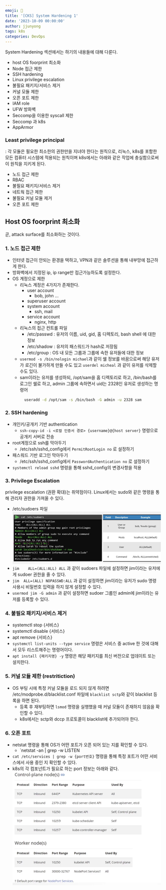 ```yaml
---
emoji: 🧢
title: '[CKS] System Hardening 1'
date: '2023-10-09 00:00:00'
author: jjunyong
tags: k8s
categories: DevOps
---
```


System Hardening 섹션에서는 하기의 내용들에 대해 다룬다.
- host OS foorprint 최소화
- Node 접근 제한
- SSH hardening
- Linux privilege escalation
- 불필요 패키지/서비스 제거
- 커널 모듈 제한
- 오픈 포트 제한 
- IAM role 
- UFW 방화벽
- Seccomp을 이용한 syscall 제한
- Seccomp 과 k8s
- AppArmor

### Least privilege principal
: 각 모듈은 필요한 최소한의 권한만을 지녀야 한다는 원칙으로, 리눅스, k8s를 포함한 모든 컴퓨터 시스템에 적용되는 원칙이며 k8s에서는 아래와 같은 작업에 충실함으로써 이 원칙을 지키게 된다. 
- 노드 접근 제한
- RBAC 
- 불필요 패키지/서비스 제거
- 네트웍 접근 제한
- 불필요 커널 모듈 제거
- 오픈 포트 제한 


## Host OS foorprint 최소화
곧, attack surface를 최소화하는 것이다. 

### 1. 노드 접근 제한
- 인터넷 접근이 안되는 환경을 택하고, VPN과 같은 솔루션을 통해 내부망에 접근하게 한다. 
- 방화벽에서 지정된 ip, ip range만 접근가능하도록 설정한다. 
- OS 계정으로 제한
  - 리눅스 계정은 4가지가 존재한다. 
    - user account
      - bob, john ... 
    - superuser account
    - system account
      - ssh, mail
    - service account
      - nginx, http
  - 리눅스의 접근 컨트롤 파일 
    - /etc/passwd : 유저의 이름, uid, gid, 홈 디렉토리, bash shell 에 대한 정보
    - /etc/shadow : 유저의 패스워드가 hash로 저장됨 
    - /etc/group : OS 내 모든 그룹과 그룹에 속한 유저들에 대한 정보 
  - `usermod -s /bin/nologin michael`과 같이 쉘 정보를 바꿈으로써 해당 유저가 로긴이 불가하게 만들 수도 있고 `userdel micheal` 과 같이 유저를 삭제할 수도 있다. 
  - sam이라는 유저를 생성하되, /opt/sam을 홈 디렉토리로 하고, /bin/bash를 로그인 쉘로 하고, admin 그룹에 속하면서 uid는 2328인 유저로 생성하는 명령어
    ```bash
      useradd -d /opt/sam -s /bin/bash -G admin -u 2328 sam
    ```

### 2. SSH hardening
- 개인키/공개키 기반 authentication
  - `ssh-copy-id -i <로컬 인증서 경로> {username}@{host server}` 명령으로 공개키 서버로 전송
- root계정으로 ssh를 막아두기
  - /etc/ssh/sshd_config에서 `PermitRootLogin no` 로 설정하기 
- 패스워드 기반 로그인 막아두기
  - /etc/ssh/sshd_config에서 `PasswordAuthentication no` 로 설정하기 
- `systemctl reload sshd` 명령을 통해 sshd_config의 변경사항을 적용

### 3. Privilege Escalation
privilege escalation (권환 확대)는 취약점이다. Linux에서는 sudo와 같은 명령을 통해 관리자 권한을 가져올 수 있다.
- /etc/sudoers 파일
![image1](./image1.png)
- `jim    ALL=(ALL:ALL) ALL` 과 같이 sudoers 파일에 설정하면 jim이라는 유저에게 sudoer 권한을 줄 수 있다. 
- `jim  ALL=(ALL) NOPASSWD:ALL` 과 같이 설정하면 jim이라는 유저가 sudo 명령 사용시 비밀번호 입력을 하지 않게 설정할 수 있다. 
- `usermod jim -G admin` 과 같이 설정하면 sudoer 그룹인 admin에 jim이라는 유저를 등록할 수 있다. 

### 4. 불필요 패키지/서비스 제거
- systemctl stop {서비스}
- systemctl disable {서비스}
- apt remove {서비스}
- `systemctl list-units --type service` 명령은 서비스 중 active 한 것에 대해서 모두 리스트해주는 명령어이다. 
- `apt install {패키지명} -y` 명령은 해당 패키지를 최신 버전으로 업데이트 또는 설치한다.

### 5. 커널 모듈 제한 (restritiction)
- OS 부팅 시에 특정 커널 모듈을 로드 되지 않게 하려면 /etc/modprobe.d/blacklist.conf 파일에 `blacklist sctp`와 같이 blacklist 등록을 하면 된다. 
  - 등록 후 재부팅하면 `lsmod` 명령을 실행했을 때 커널 모듈이 존재하지 않음을 확인할 수 있다. 
  - k8s에서는 sctp와 dccp 프로토콜이 blacklist에 추가되어야 한다. 

### 6. 오픈 포트 
- netstat 명령을 통해 OS가 어떤 포트가 오픈 되어 있는 지를 확인할 수 있다. 
  - `netstat -an | grep -w LISTEN
- `cat /etc/services | grep -w {port번호}` 명령을 통해 특정 포트가 어떤 서비스에서 사용 중인 지 확인할 수 있다. 
- k8s의 각 컴포넌트가 필요로 하는 port 정보는 아래와 같다.
  ![image2](./image2.png)